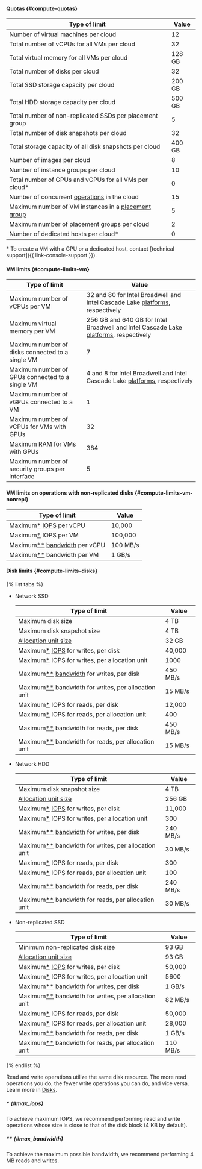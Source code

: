 #### Quotas {#compute-quotas}

| Type of limit | Value |
| ----- | ----- |
| Number of virtual machines per cloud | 12 |
| Total number of vCPUs for all VMs per cloud | 32 |
| Total virtual memory for all VMs per cloud | 128 GB |
| Total number of disks per cloud | 32 |
| Total SSD storage capacity per cloud | 200 GB |
| Total HDD storage capacity per cloud | 500 GB |
| Total number of non-replicated SSDs per placement group | 5 |
| Total number of disk snapshots per cloud | 32 |
| Total storage capacity of all disk snapshots per cloud | 400 GB |
| Number of images per cloud | 8 |
| Number of instance groups per cloud | 10 |
| Total number of GPUs and vGPUs for all VMs per cloud* | 0 |
| Number of concurrent [operations](../api-design-guide/concepts/operation.md) in the cloud | 15 |
| Maximum number of VM instances in a [placement group](../compute/concepts/placement-groups.md) | 5 |
| Maximum number of placement groups per cloud | 2 |
| Number of dedicated hosts per cloud* | 0 |

\* To create a VM with a GPU or a dedicated host, contact [technical support]({{ link-console-support }}).

#### VM limits {#compute-limits-vm}

| Type of limit | Value |
| ----- | ----- |
| Maximum number of vCPUs per VM | 32 and 80 for Intel Broadwell and Intel Cascade Lake [platforms](../compute/concepts/vm-platforms.md), respectively |
| Maximum virtual memory per VM | 256 GB and 640 GB for Intel Broadwell and Intel Cascade Lake [platforms](../compute/concepts/vm-platforms.md), respectively |
| Maximum number of disks connected to a single VM | 7 |
| Maximum number of GPUs connected to a single VM | 4 and 8 for Intel Broadwell and Intel Cascade Lake [platforms](../compute/concepts/vm-platforms.md), respectively |
| Maximum number of vGPUs connected to a VM | 1 |
| Maximum number of vCPUs for VMs with GPUs | 32 |
| Maximum RAM for VMs with GPUs | 384 |
| Maximum number of security groups per interface | 5 |

#### VM limits on operations with non-replicated disks {#compute-limits-vm-nonrepl}

| Type of limit | Value |
| ----- | ----- |
| Maximum[*](../compute/concepts/limits.md#max_iops) [IOPS](../compute/concepts/disk.md#rw) per vCPU | 10,000 |
| Maximum[*](../compute/concepts/limits.md#max_iops) IOPS per VM | 100,000 |
| Maximum[**](../compute/concepts/limits.md#max_bandwidth) [bandwidth](../compute/concepts/disk.md#rw) per vCPU | 100 MB/s |
| Maximum[**](../compute/concepts/limits.md#max_bandwidth) bandwidth per VM | 1 GB/s |

#### Disk limits {#compute-limits-disks}

{% list tabs %}

- Network SSD

    | Type of limit | Value |
    | ----- | ----- |
    | Maximum disk size | 4 TB |
    | Maximum disk snapshot size | 4 TB |
    | [Allocation unit size](../compute/concepts/disk.md#rw) | 32 GB |
    | Maximum[*](../compute/concepts/limits.md#max_iops) [IOPS](../compute/concepts/disk.md#rw) for writes, per disk | 40,000 |
    | Maximum[*](../compute/concepts/limits.md#max_iops) IOPS for writes, per allocation unit | 1000 |
    | Maximum[**](../compute/concepts/limits.md#max_bandwidth) [bandwidth](../compute/concepts/disk.md#rw) for writes, per disk | 450 MB/s |
    | Maximum[**](../compute/concepts/limits.md#max_bandwidth) bandwidth for writes, per allocation unit | 15 MB/s |
    | Maximum[*](../compute/concepts/limits.md#max_iops) IOPS for reads, per disk | 12,000 |
    | Maximum[*](../compute/concepts/limits.md#max_iops) IOPS for reads, per allocation unit | 400 |
    | Maximum[**](../compute/concepts/limits.md#max_bandwidth) bandwidth for reads, per disk | 450 MB/s |
    | Maximum[**](../compute/concepts/limits.md#max_bandwidth) bandwidth for reads, per allocation unit | 15 MB/s |

- Network HDD

    | Type of limit | Value |
    | ----- | ----- |
    | Maximum disk snapshot size | 4 TB |
    | [Allocation unit size](../compute/concepts/disk.md#rw) | 256 GB |
    | Maximum[*](../compute/concepts/limits.md#max_iops) [IOPS](../compute/concepts/disk.md#rw) for writes, per disk | 11,000 |
    | Maximum[*](../compute/concepts/limits.md#max_iops) IOPS for writes, per allocation unit | 300 |
    | Maximum[**](../compute/concepts/limits.md#max_bandwidth) [bandwidth](../compute/concepts/disk.md#rw) for writes, per disk | 240 MB/s |
    | Maximum[**](../compute/concepts/limits.md#max_bandwidth) bandwidth for writes, per allocation unit | 30 MB/s |
    | Maximum[*](../compute/concepts/limits.md#max_iops) IOPS for reads, per disk | 300 |
    | Maximum[*](../compute/concepts/limits.md#max_iops) IOPS for reads, per allocation unit | 100 |
    | Maximum[**](../compute/concepts/limits.md#max_bandwidth) bandwidth for reads, per disk | 240 MB/s |
    | Maximum[**](../compute/concepts/limits.md#max_bandwidth) bandwidth for reads, per allocation unit | 30 MB/s |

- Non-replicated SSD

    | Type of limit | Value |
    | ----- | ----- |
    | Minimum non-replicated disk size | 93 GB |
    | [Allocation unit size](../compute/concepts/disk.md#rw) | 93 GB |
    | Maximum[*](../compute/concepts/limits.md#max_iops) [IOPS](../compute/concepts/disk.md#rw) for writes, per disk | 50,000 |
    | Maximum[*](../compute/concepts/limits.md#max_iops) IOPS for writes, per allocation unit | 5600 |
    | Maximum[**](../compute/concepts/limits.md#max_bandwidth) [bandwidth](../compute/concepts/disk.md#rw) for writes, per disk | 1 GB/s |
    | Maximum[**](../compute/concepts/limits.md#max_bandwidth) bandwidth for writes, per allocation unit | 82 MB/s |
    | Maximum[*](../compute/concepts/limits.md#max_iops) IOPS for reads, per disk | 50,000 |
    | Maximum[*](../compute/concepts/limits.md#max_iops) IOPS for reads, per allocation unit | 28,000 |
    | Maximum[**](../compute/concepts/limits.md#max_bandwidth) bandwidth for reads, per disk | 1 GB/s |
    | Maximum[**](../compute/concepts/limits.md#max_bandwidth) bandwidth for reads, per allocation unit | 110 MB/s |

{% endlist %}

Read and write operations utilize the same disk resource. The more read operations you do, the fewer write operations you can do, and vice versa. Learn more in [Disks](../compute/concepts/disk.md#rw).

##### * {#max_iops}

To achieve maximum IOPS, we recommend performing read and write operations whose size is close to that of the disk block (4 KB by default).

##### ** {#max_bandwidth}

To achieve the maximum possible bandwidth, we recommend performing 4 MB reads and writes.

